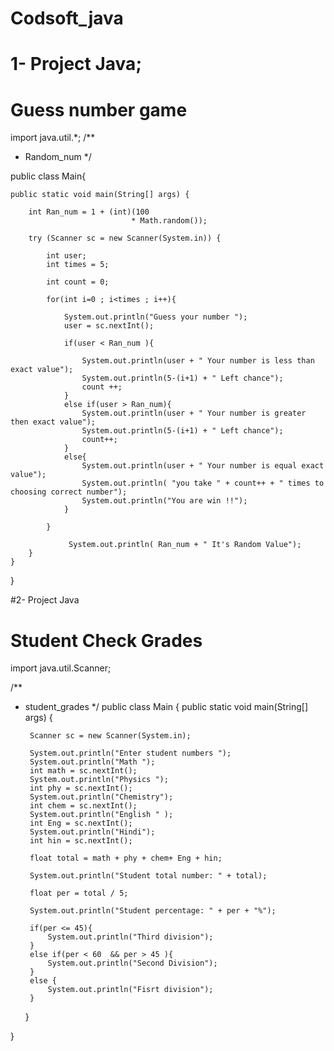 # Codsoft_java
# 1- Project Java;
# Guess number game

import java.util.*;
/**
 * Random_num
 */
 
public class Main{

    public static void main(String[] args) {
        
        int Ran_num = 1 + (int)(100
                               * Math.random());
        
        try (Scanner sc = new Scanner(System.in)) {
            
            int user;
            int times = 5;

            int count = 0;

            for(int i=0 ; i<times ; i++){
                
                System.out.println("Guess your number ");
                user = sc.nextInt();

                if(user < Ran_num ){

                    System.out.println(user + " Your number is less than exact value");
                    System.out.println(5-(i+1) + " Left chance");
                    count ++;
                }
                else if(user > Ran_num){
                    System.out.println(user + " Your number is greater then exact value");
                    System.out.println(5-(i+1) + " Left chance");
                    count++;
                }
                else{
                    System.out.println(user + " Your number is equal exact value");
                    System.out.println( "you take " + count++ + " times to choosing correct number");
                    System.out.println("You are win !!");
                }

            }
            
                 System.out.println( Ran_num + " It's Random Value");
        }
    }
}


#2- Project Java
# Student Check Grades

import java.util.Scanner;

/**
 * student_grades
 */
public class Main {
    public static void main(String[] args) {
        
        Scanner sc = new Scanner(System.in);

        System.out.println("Enter student numbers ");
        System.out.println("Math ");
        int math = sc.nextInt();
        System.out.println("Physics ");
        int phy = sc.nextInt();
        System.out.println("Chemistry");
        int chem = sc.nextInt();
        System.out.println("English " );
        int Eng = sc.nextInt();
        System.out.println("Hindi");
        int hin = sc.nextInt();

        float total = math + phy + chem+ Eng + hin;

        System.out.println("Student total number: " + total);

        float per = total / 5;
        
        System.out.println("Student percentage: " + per + "%");

        if(per <= 45){
            System.out.println("Third division");
        }
        else if(per < 60  && per > 45 ){
            System.out.println("Second Division");
        }
        else {
            System.out.println("Fisrt division");
        }
    }

}
